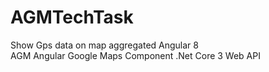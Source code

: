 # AGMTechTask
Show Gps data on map aggregated
Angular 8  
AGM Angular Google Maps Component
.Net Core 3 Web API
 
